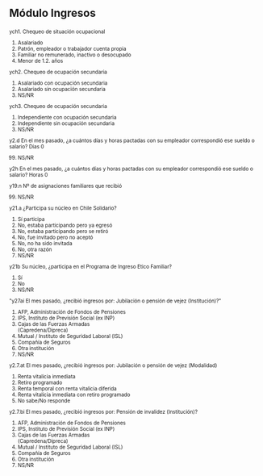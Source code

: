 ## Módulo Ingresos

<font size="0.3">

ych1.	Chequeo de situación ocupacional

1. Asalariado
2. Patrón, empleador o trabajador cuenta propia
3. Familiar no remunerado, inactivo o desocupado
4. Menor de 1.2. años

ych2.	Chequeo de ocupación secundaria

1. Asalariado con ocupación secundaria
2. Asalariado sin ocupación secundaria
9. NS/NR

ych3.	Chequeo de ocupación secundaria

1. Independiente con ocupación secundaria
2. Independiente sin ocupación secundaria
9. NS/NR

y2.d	En el mes pasado, ¿a cuántos días y horas pactadas con su empleador correspondió ese sueldo o salario? Días	0

99. NS/NR

y2h	En el mes pasado, ¿a cuántos días y horas pactadas con su empleador correspondió ese sueldo o salario? Horas	0

y19.n	Nº de asignaciones familiares que recibió

99. NS/NR

y21.a	¿Participa su núcleo en Chile Solidario?

1. Sí participa
2. No, estaba participando pero ya egresó
3. No, estaba participando pero se retiró
4. No, fue invitado pero no aceptó
5. No, no ha sido invitada
6. No, otra razón
9. NS/NR

y21b	Su núcleo, ¿participa en el Programa de Ingreso Etico Familiar?

1. Sí
2. No
9. NS/NR


"y27ai                      El mes pasado,
¿recibió ingresos por: Jubilación o pensión de vejez (Institución)?"

1. AFP, Administración de Fondos de Pensiones                            
2. IPS, Instituto de Previsión Social (ex INP)                                   
3. Cajas de las Fuerzas Armadas                                                               
(Capredena/Dipreca)
4. Mutual / Instituto de Seguridad Laboral (ISL)                                  
5. Compañía de Seguros                                                                         
6. Otra institución                                                                                           
9. NS/NR                                                                                       

y2.7.at                      El mes pasado,
¿recibió ingresos por: Jubilación o pensión de vejez (Modalidad)

1. Renta vitalicia inmediata                                                                    
2. Retiro programado                                                                                
3. Renta temporal con renta vitalicia diferida                                        
4. Renta vitalicia inmediata con retiro programado                          
9. No sabe/No responde                                                                           


y2.7.bi                      El mes pasado,
¿recibió ingresos por: Pensión de invalidez (Institución)?

1. AFP, Administración de Fondos de Pensiones                                
2. IPS, Instituto de Previsión Social (ex INP)                                      
3. Cajas de las Fuerzas Armadas                                                                
(Capredena/Dipreca)
4. Mutual / Instituto de Seguridad Laboral (ISL)                                
5. Compañía de Seguros                                                                              
6. Otra institución                                                                                             
9. NS/NR                                                                                                               
</font>
